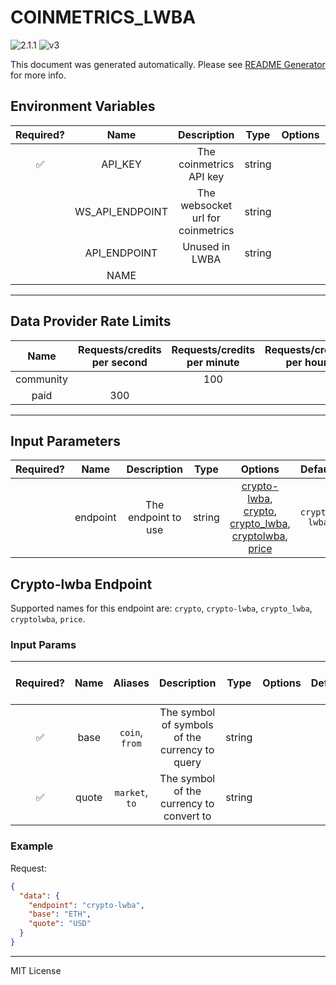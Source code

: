 # COINMETRICS_LWBA

![2.1.1](https://img.shields.io/github/package-json/v/smartcontractkit/external-adapters-js?filename=packages/sources/coinmetrics-lwba/package.json) ![v3](https://img.shields.io/badge/framework%20version-v3-blueviolet)

This document was generated automatically. Please see [README Generator](../../scripts#readme-generator) for more info.

## Environment Variables

| Required? |      Name       |            Description            |  Type  | Options |            Default            |
| :-------: | :-------------: | :-------------------------------: | :----: | :-----: | :---------------------------: |
|    ✅     |     API_KEY     |      The coinmetrics API key      | string |         |                               |
|           | WS_API_ENDPOINT | The websocket url for coinmetrics | string |         | `wss://api.coinmetrics.io/v4` |
|           |  API_ENDPOINT   |          Unused in LWBA           | string |         |                               |
|           |      NAME       |                                   |        |         |                               |

---

## Data Provider Rate Limits

|   Name    | Requests/credits per second | Requests/credits per minute | Requests/credits per hour | Note |
| :-------: | :-------------------------: | :-------------------------: | :-----------------------: | :--: |
| community |                             |             100             |                           |      |
|   paid    |             300             |                             |                           |      |

---

## Input Parameters

| Required? |   Name   |     Description     |  Type  |                                                                                     Options                                                                                      |    Default    |
| :-------: | :------: | :-----------------: | :----: | :------------------------------------------------------------------------------------------------------------------------------------------------------------------------------: | :-----------: |
|           | endpoint | The endpoint to use | string | [crypto-lwba](#crypto-lwba-endpoint), [crypto](#crypto-lwba-endpoint), [crypto_lwba](#crypto-lwba-endpoint), [cryptolwba](#crypto-lwba-endpoint), [price](#crypto-lwba-endpoint) | `crypto-lwba` |

## Crypto-lwba Endpoint

Supported names for this endpoint are: `crypto`, `crypto-lwba`, `crypto_lwba`, `cryptolwba`, `price`.

### Input Params

| Required? | Name  |    Aliases     |                  Description                   |  Type  | Options | Default | Depends On | Not Valid With |
| :-------: | :---: | :------------: | :--------------------------------------------: | :----: | :-----: | :-----: | :--------: | :------------: |
|    ✅     | base  | `coin`, `from` | The symbol of symbols of the currency to query | string |         |         |            |                |
|    ✅     | quote | `market`, `to` |    The symbol of the currency to convert to    | string |         |         |            |                |

### Example

Request:

```json
{
  "data": {
    "endpoint": "crypto-lwba",
    "base": "ETH",
    "quote": "USD"
  }
}
```

---

MIT License
